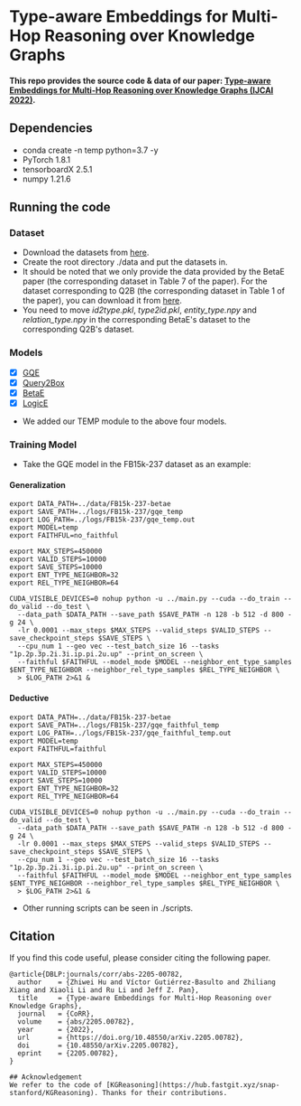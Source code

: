 # Type-aware Embeddings for Multi-Hop Reasoning over Knowledge Graphs
#### This repo provides the source code & data of our paper: [Type-aware Embeddings for Multi-Hop Reasoning over Knowledge Graphs (IJCAI 2022)](https://arxiv.org/pdf/2205.00782.pdf).
## Dependencies
* conda create -n temp python=3.7 -y
* PyTorch 1.8.1
* tensorboardX 2.5.1
* numpy 1.21.6
## Running the code
### Dataset
* Download the datasets from [here](https://drive.google.com/drive/folders/15ZJo6zuoj0S3Sx_8nz7TKr3Tq7Ku8JMR?usp=sharing).
* Create the root directory ./data and put the datasets in.
* It should be noted that we only provide the data provided by the BetaE paper (the corresponding dataset in Table 7 of the paper). For the dataset corresponding to Q2B (the corresponding dataset in Table 1 of the paper), you can download it from [here](http://snap.stanford.edu/betae/KG_data.zip).
* You need to move *id2type.pkl*, *type2id.pkl*, *entity_type.npy* and *relation_type.npy* in the corresponding BetaE's dataset to the corresponding Q2B's dataset.
### Models
- [x] [GQE](https://arxiv.org/abs/1806.01445)
- [x] [Query2Box](https://arxiv.org/abs/1806.01445)
- [x] [BetaE](https://arxiv.org/abs/2010.11465)
- [x] [LogicE](https://arxiv.org/pdf/2103.00418.pdf)
* We added our TEMP module to the above four models.
### Training Model
* Take the GQE model in the FB15k-237 dataset as an example:
#### Generalization
```
export DATA_PATH=../data/FB15k-237-betae
export SAVE_PATH=../logs/FB15k-237/gqe_temp
export LOG_PATH=../logs/FB15k-237/gqe_temp.out
export MODEL=temp
export FAITHFUL=no_faithful

export MAX_STEPS=450000
export VALID_STEPS=10000
export SAVE_STEPS=10000
export ENT_TYPE_NEIGHBOR=32
export REL_TYPE_NEIGHBOR=64

CUDA_VISIBLE_DEVICES=0 nohup python -u ../main.py --cuda --do_train --do_valid --do_test \
  --data_path $DATA_PATH --save_path $SAVE_PATH -n 128 -b 512 -d 800 -g 24 \
  -lr 0.0001 --max_steps $MAX_STEPS --valid_steps $VALID_STEPS --save_checkpoint_steps $SAVE_STEPS \
  --cpu_num 1 --geo vec --test_batch_size 16 --tasks "1p.2p.3p.2i.3i.ip.pi.2u.up" --print_on_screen \
  --faithful $FAITHFUL --model_mode $MODEL --neighbor_ent_type_samples $ENT_TYPE_NEIGHBOR --neighbor_rel_type_samples $REL_TYPE_NEIGHBOR \
  > $LOG_PATH 2>&1 &
```
#### Deductive
```
export DATA_PATH=../data/FB15k-237-betae
export SAVE_PATH=../logs/FB15k-237/gqe_faithful_temp
export LOG_PATH=../logs/FB15k-237/gqe_faithful_temp.out
export MODEL=temp
export FAITHFUL=faithful

export MAX_STEPS=450000
export VALID_STEPS=10000
export SAVE_STEPS=10000
export ENT_TYPE_NEIGHBOR=32
export REL_TYPE_NEIGHBOR=64

CUDA_VISIBLE_DEVICES=0 nohup python -u ../main.py --cuda --do_train --do_valid --do_test \
  --data_path $DATA_PATH --save_path $SAVE_PATH -n 128 -b 512 -d 800 -g 24 \
  -lr 0.0001 --max_steps $MAX_STEPS --valid_steps $VALID_STEPS --save_checkpoint_steps $SAVE_STEPS \
  --cpu_num 1 --geo vec --test_batch_size 16 --tasks "1p.2p.3p.2i.3i.ip.pi.2u.up" --print_on_screen \
  --faithful $FAITHFUL --model_mode $MODEL --neighbor_ent_type_samples $ENT_TYPE_NEIGHBOR --neighbor_rel_type_samples $REL_TYPE_NEIGHBOR \
  > $LOG_PATH 2>&1 &
```
* Other running scripts can be seen in ./scripts.
## Citation
If you find this code useful, please consider citing the following paper.
```
@article{DBLP:journals/corr/abs-2205-00782,
  author    = {Zhiwei Hu and Víctor Gutiérrez-Basulto and Zhiliang Xiang and Xiaoli Li and Ru Li and Jeff Z. Pan},
  title     = {Type-aware Embeddings for Multi-Hop Reasoning over Knowledge Graphs},
  journal   = {CoRR},
  volume    = {abs/2205.00782},
  year      = {2022},
  url       = {https://doi.org/10.48550/arXiv.2205.00782},
  doi       = {10.48550/arXiv.2205.00782},
  eprint    = {2205.00782},
}

## Acknowledgement
We refer to the code of [KGReasoning](https://hub.fastgit.xyz/snap-stanford/KGReasoning). Thanks for their contributions.
